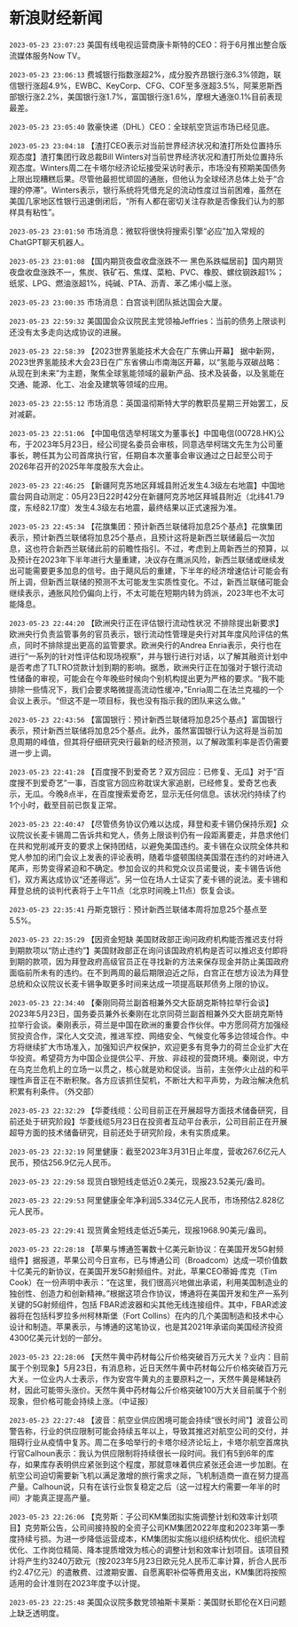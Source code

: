 # 新浪财经新闻
`2023-05-23 23:07:23` 美国有线电视运营商康卡斯特的CEO：将于6月推出整合版流媒体服务Now TV。

`2023-05-23 23:06:13` 费城银行指数涨超2%，成分股齐昂银行涨6.3%领跑，联信银行涨超4.9%，EWBC、KeyCorp、CFG、COF至多涨超3.5%，阿莱恩斯西部银行涨2.2%，美国银行涨1.7%，富国银行涨1.6%，摩根大通涨0.1%目前表现最差。

`2023-05-23 23:05:40` 敦豪快递（DHL）CEO：全球航空货运市场已经见底。

`2023-05-23 23:04:18` 【渣打CEO表示对当前世界经济状况和渣打所处位置持乐观态度】渣打集团行政总裁Bill Winters对当前世界经济状况和渣打所处位置持乐观态度。Winters周二在卡塔尔经济论坛接受采访时表示，市场没有预期美国债务上限出现糟糕后果。尽管他最担忧顽固的通胀，但他认为全球经济总体上处于“合理的停滞”。Winters表示，银行系统将凭借充足的流动性度过当前困难，虽然在美国几家地区性银行迅速倒闭后，“所有人都在密切关注存款是否像我们认为的那样具有粘性”。

`2023-05-23 23:01:50` 市场消息：微软将很快将搜索引擎“必应”加入常规的ChatGPT聊天机器人。

`2023-05-23 23:01:08` 【国内期货夜盘收盘涨跌不一 黑色系跌幅居前】国内期货夜盘收盘涨跌不一，焦炭、铁矿石、焦煤、菜粕、PVC、橡胶、螺纹钢跌超1%；纸浆、LPG、燃油涨超1%，纯碱、PTA、沥青、苯乙烯小幅上涨。

`2023-05-23 23:00:35` 市场消息：白宫谈判团队抵达国会大厦。

`2023-05-23 22:59:32` 美国国会众议院民主党领袖Jeffries：当前的债务上限谈判还没有太多走向达成协议的进展。

`2023-05-23 22:58:39` 【2023世界氢能技术大会在广东佛山开幕】 据中新网，2023世界氢能技术大会23日在广东省佛山市南海区开幕，以“氢能与双碳战略：从现在到未来”为主题，聚焦全球氢能领域的最新产品、技术及装备，以及氢能在交通、能源、化工、冶金及建筑等领域的应用。

`2023-05-23 22:55:12` 市场消息：英国温彻斯特大学的教职员星期三开始罢工，反对减薪。

`2023-05-23 22:51:06` 【中国电信选举柯瑞文为董事长】中国电信(00728.HK)公布，于2023年5月23日，经公司提名委员会审核，同意选举柯瑞文先生为公司董事长，聘任其为公司首席执行官，任期自本次董事会审议通过之日起至公司于2026年召开的2025年年度股东大会止。

`2023-05-23 22:46:25`   【新疆阿克苏地区拜城县附近发生4.3级左右地震】中国地震台网自动测定：05月23日22时42分在新疆阿克苏地区拜城县附近（北纬41.79度，东经82.17度）发生4.3级左右地震，最终结果以正式速报为准。

`2023-05-23 22:45:34` 【花旗集团：预计新西兰联储将加息25个基点】花旗集团表示，预计新西兰联储将加息25个基点，且预计这将是新西兰联储最后一次加息，这也符合新西兰联储此前的前瞻性指引。不过，考虑到上周新西兰的预算，以及预计在2023年下半年进行大量重建，决议存在鹰派风险，新西兰联储或继续发出可能需要更多加息的信号。由于飓风后的重建，下半年的经济增速估计可能会有所上调，但新西兰联储的预测不太可能发生实质性变化。不过，新西兰联储可能会继续表示，通胀风险仍偏向上行，不太可能在短期内转为鸽派，2023年也不太可能降息。

`2023-05-23 22:44:20` 【欧洲央行正在评估银行流动性状况 不排除提出新要求】欧洲央行负责监管事务的官员表示，银行流动性管理是央行对其年度风险评估的焦点，同时不排除提出更高的监管要求。欧洲央行的Andrea Enria表示，央行也在进行“一系列的针对性评估和现场视察”，并与银行进行对话，以了解其融资计划中是否考虑了TLTRO贷款计划到期的影响。据悉，欧洲央行正在加强对于银行流动性储备的审视，可能会在今年晚些时候向个别机构提出更为严格的要求。“我不能排除一些情况下，我们会要求略微提高流动性缓冲，”Enria周二在法兰克福的一个会议上表示。“但这不是一项目标，我也没有指示我的团队来这么做。”

`2023-05-23 22:43:56` 【富国银行：预计新西兰联储将加息25个基点】富国银行表示，预计新西兰联储将加息25个基点。此外，虽然富国银行认为这将是当前加息周期的峰值，但其将仔细研究央行最新的经济预测，以了解政策利率是否仍需要进一步上调。

`2023-05-23 22:41:28` 【百度搜不到爱奇艺？双方回应：已修复、无瓜】对于“百度搜不到爱奇艺”一事，百度官方回应称耽误大家追剧，已经修复。爱奇艺也表示，无瓜。今晚8点半，在百度搜索爱奇艺，显示无任何信息。该状况约持续了约1个小时，截至目前已恢复正常。

`2023-05-23 22:40:47` 【尽管债务协议仍难以达成，拜登和麦卡锡仍保持乐观】众议院议长麦卡锡周二告诉共和党人，债务上限谈判仍有一段距离要走，并恳求他们在共和党削减开支的要求上保持团结，以避免美国违约。麦卡锡在众议院全体共和党人参加的闭门会议上发表的评论表明，随着华盛顿围绕美国潜在违约的对峙进入尾声，形势变得紧迫和不确定。参加会议的共和党众议员诺曼说，麦卡锡告诉他们，双方离达成协议“还差得远”。另一位在场人士证实了麦卡锡的说法。麦卡锡和拜登总统的谈判代表将于上午11点（北京时间晚上11点）恢复会谈。

`2023-05-23 22:35:41` 丹斯克银行：预计新西兰联储本周将加息25个基点至5.5%。

`2023-05-23 22:35:29` 【因资金短缺 美国财政部正询问政府机构能否推迟支付将到期款项以“防止违约”】美国财政部正在询问该国政府机构是否可以推迟支付即将到期的款项，因为拜登政府高级官员正在寻找新的方法来保存现金并防止美国政府面临前所未有的违约。在不到两周的最后期限迫近之际，白宫正在想方设法为拜登总统和众议院议长麦卡锡争取更多时间来达成一项提高联邦债务上限的协议。

`2023-05-23 22:34:40` 【秦刚同荷兰副首相兼外交大臣胡克斯特拉举行会谈】2023年5月23日，国务委员兼外长秦刚在北京同荷兰副首相兼外交大臣胡克斯特拉举行会谈。秦刚表示，荷兰是中国在欧洲的重要合作伙伴。中方愿同荷方加强经贸投资合作，深化人文交流，推进军控、网络安全、气候变化等多边领域合作。中方将继续扩大市场准入，加强知识产权保护，欢迎更多有竞争力的荷兰企业扩大在华投资。希望荷方为中国企业提供公平、开放、非歧视的营商环境。秦刚说，中方在乌克兰危机上的立场一以贯之，核心就是劝和促谈。当前，主张停火止战的和平理性声音正在不断积聚。各方应该抓住契机，不断壮大和平声势，为政治解决危机积累有利条件。（外交部）

`2023-05-23 22:32:29` 【华菱线缆：公司目前正在开展超导方面技术储备研究，目前还处于研究阶段】华菱线缆5月23日在投资者互动平台表示，公司目前正在开展超导方面的技术储备研究，目前还处于研究阶段，未有实质成果。

`2023-05-23 22:32:19` 阿里健康：截至2023年3月31日止年度，营收267.6亿元人民币，预估256.9亿元人民币。

`2023-05-23 22:29:58` 现货白银短线走低近0.2美元，现报23.52美元/盎司。

`2023-05-23 22:29:53` 阿里健康全年净利润5.334亿元人民币，市场预估2.828亿元人民币。

`2023-05-23 22:29:41` 现货黄金短线走低近5美元，现报1968.90美元/盎司。

`2023-05-23 22:28:18` 【苹果与博通签署数十亿美元新协议：在美国开发5G射频组件】据报道，苹果公司今日宣布，已与博通公司（Broadcom）达成一项价值数十亿美元的新协议，在美国开发5G射频组件。对此，苹果CEO蒂姆·库克（Tim Cook）在一份声明中表示：“在这里，我们很高兴地做出承诺，利用美国制造业的独创性、创造力和创新精神。”根据这项合作协议，博通将在美国开发和生产一系列关键的5G射频组件，包括 FBAR滤波器和尖其他无线连接组件。其中，FBAR滤波器将在包括科罗拉多州柯林斯堡（Fort Collins）在内的几个美国制造和技术中心设计和制造。苹果表示，与博通的这笔协议，也是其2021年承诺向美国经济投资4300亿美元计划的一部分。

`2023-05-23 22:28:06` 【天然牛黄中药材每公斤价格突破百万元大关？业内：目前属于个别现象】5月23日，有消息称，近日天然牛黄中药材每公斤价格突破百万元大关。一位业内人士表示，作为安宫牛黄丸的主要原料之一，天然牛黄是稀缺药材，因此可能带头涨价。天然牛黄中药材每公斤价格突破100万大关目前属于个别现象，但价格可能会持续上涨。（中证报）

`2023-05-23 22:27:48` 【波音：航空业供应困境可能会持续“很长时间”】波音公司警告称，行业的供应限制可能会持续五年以上，导致其推迟对航空公司的交付，并阻碍行业从疫情中复苏。周二在多哈举行的卡塔尔经济论坛上，卡塔尔航空首席执行官Calhoun表示：我认为供应限制将持续很长一段时间。我们有5到6年的库存，如果库存表明供应紧张到这个程度，那就意味着供应紧张还会进一步加剧。在航空公司迫切需要新飞机以满足激增的旅行需求之际，飞机制造商一直在努力提高产量。Calhoun说，只有在该行业恢复稳定之后（这一过程大约需要一年半的时间）才能真正提高产量。

`2023-05-23 22:26:06` 【克劳斯：子公司KM集团拟实施调整计划和效率计划项目】克劳斯公告，公司间接持股的全资子公司KM集团2022年度和2023年第一季度持续亏损。为进一步降低运营成本，KM集团拟实施以组织结构优化、组织流程优化、工作岗位精简、降本提质增效为核心的调整计划和效率计划项目。该项目预计将产生约3240万欧元（按2023年5月23日欧元兑人民币汇率计算，折合人民币约2.47亿元）的遣散费、过渡期安置、自愿离职补偿等费用支出，KM集团将按照适用的会计准则在2023年度予以计提。

`2023-05-23 22:25:48` 美国众议院多数党领袖斯卡莱斯：美国财长耶伦在X日问题上缺乏透明度。

